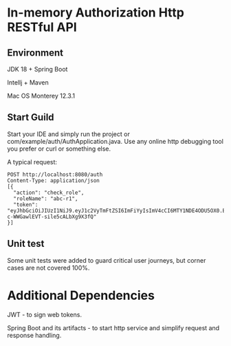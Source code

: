# In-memory Authorization Http RESTful API

## Environment
JDK 18 + Spring Boot

Intellj + Maven

Mac OS Monterey 12.3.1

## Start Guild
Start your IDE and simply run the project or com/example/auth/AuthApplication.java.
Use any online http debugging tool you prefer or curl or something else.

A typical request:
````
POST http://localhost:8080/auth
Content-Type: application/json
[{
  "action": "check_role",
  "roleName": "abc-r1",
  "token": "eyJhbGciOiJIUzI1NiJ9.eyJ1c2VyTmFtZSI6ImFiYyIsImV4cCI6MTY1NDE4ODU5OX0.EsVZUIaZkL0MDu-c-WWGawlEVT-sile5cALbXg9X3fQ"
}]
````
## Unit test
Some unit tests were added to guard critical user journeys, but corner cases are not covered 100%.


# Additional Dependencies
JWT - to sign web tokens.

Spring Boot and its artifacts - to start http service and simplify request and response handling.
